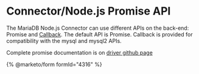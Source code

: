 # Connector/Node.js Promise API

The MariaDB Node.js Connector can use different APIs on the back-end: Promise and [Callback](connector-nodejs-callback-api.md). The default API is Promise. Callback is provided for compatibility with the mysql and mysql2 APIs.

Complete promise documentation is on [driver github page](https://github.com/mariadb-corporation/mariadb-connector-nodejs/blob/master/documentation/promise-api)

{% @marketo/form formId="4316" %}
